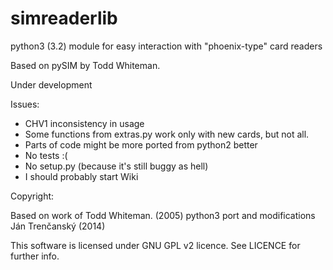simreaderlib
============

python3 (3.2) module for easy interaction with "phoenix-type" card readers

Based on pySIM by Todd Whiteman.

Under development

Issues:

- CHV1 inconsistency in usage
- Some functions from extras.py work only with new cards, but not all.
- Parts of code might be more ported from python2 better
- No tests :(
- No setup.py (because it's still buggy as hell)
- I should probably start Wiki

Copyright:

Based on work of Todd Whiteman. (2005)
python3 port and modifications Ján Trenčanský (2014)

This software is licensed under GNU GPL v2 licence.
See LICENCE for further info.
 




